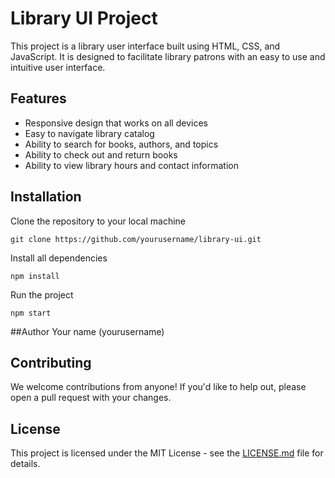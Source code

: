 # Library UI Project

This project is a library user interface built using HTML, CSS, and JavaScript. It is designed to facilitate library patrons with an easy to use and intuitive user interface. 

## Features

- Responsive design that works on all devices
- Easy to navigate library catalog
- Ability to search for books, authors, and topics
- Ability to check out and return books 
- Ability to view library hours and contact information

## Installation

Clone the repository to your local machine

```
git clone https://github.com/yourusername/library-ui.git
```

Install all dependencies

```
npm install
```

Run the project

```
npm start
```

##Author
Your name (yourusername)

## Contributing

We welcome contributions from anyone! If you'd like to help out, please open a pull request with your changes.

## License

This project is licensed under the MIT License - see the [LICENSE.md](LICENSE.md) file for details.